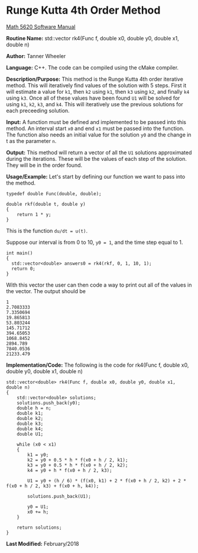 # Runge Kutta 4th Order Method

[Math 5620 Software Manual](https://tannerwheeler.github.io/math5620/main)

**Routine Name:** std::vector<double> rk4(Func f, double x0, double y0, double x1, double n)

**Author:** Tanner Wheeler

**Language:** C++. The code can be compiled using the cMake compiler.

**Description/Purpose:** This method is the Runge Kutta 4th order iterative method.  This will iteratively find values of the solution with 5 steps.  First it will estimate a value for `k1`, then `k2` using `k1`, then `k3` using `k2`, and finally `k4` using `k3`.  Once all of these values have been found `U1` will be solved for using `k1`, `k2`, `k3`, and `k4`.  This will iteratively use the previous solutions for each preceeding solution.

**Input:** A function must be defined and implemented to be passed into this method.  An interval start `x0` and end `x1` must be passed into the function.  The function also needs an initial value for the solution `y0` and the change in t as the parameter `n`.

**Output:** This method will return a vector of all the `U1` solutions approximated during the iterations.  These will be the values of each step of the solution.  They will be in the order found.

**Usage/Example:**
Let's start by defining our function we want to pass into the method.
```
typedef double Func(double, double);

double rkf(double t, double y)
{
	return 1 * y;
}
```
This is the function `du/dt = u(t)`.

Suppose our interval is from 0 to 10, `y0 = 1`, and the time step equal to 1.
```
int main()
{
  std::vector<double> answers0 = rk4(rkf, 0, 1, 10, 1);
  return 0;
}
```
With this vector the user can then code a way to print out all of the values in the vector.  The output should be
```
1
2.7083333
7.3350694
19.865813
53.803244
145.71712
394.65053
1068.8452
2894.789
7840.0536
21233.479
```

**Implementation/Code:** The following is the code for rk4(Func f, double x0, double y0, double x1, double n)
```
std::vector<double> rk4(Func f, double x0, double y0, double x1, double n)
{
	std::vector<double> solutions;
	solutions.push_back(y0);
	double h = n;
	double k1;
	double k2;
	double k3;
	double k4;
	double U1;

	while (x0 < x1)
	{
		k1 = y0;
		k2 = y0 + 0.5 * h * f(x0 + h / 2, k1);
		k3 = y0 + 0.5 * h * f(x0 + h / 2, k2);
		k4 = y0 + h * f(x0 + h / 2, k3);

		U1 = y0 + (h / 6) * (f(x0, k1) + 2 * f(x0 + h / 2, k2) + 2 * f(x0 + h / 2, k3) + f(x0 + h, k4));

		solutions.push_back(U1);

		y0 = U1;
		x0 += h;
	}

	return solutions;
}
```
**Last Modified:** February/2018

